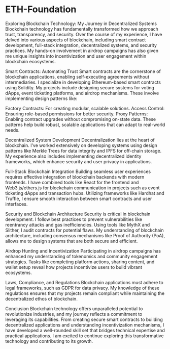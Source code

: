 # ETH-Foundation
Exploring Blockchain Technology: My Journey in Decentralized Systems
Blockchain technology has fundamentally transformed how we approach trust, transparency, and security. Over the course of my experience, I have delved into various aspects of blockchain, including smart contract development, full-stack integration, decentralized systems, and security practices. My hands-on involvement in airdrop campaigns has also given me unique insights into incentivization and user engagement within blockchain ecosystems.

Smart Contracts: Automating Trust
Smart contracts are the cornerstone of blockchain applications, enabling self-executing agreements without intermediaries. I specialize in developing Ethereum-based smart contracts using Solidity. My projects include designing secure systems for voting dApps, event ticketing platforms, and airdrop mechanisms. These involve implementing design patterns like:

Factory Contracts: For creating modular, scalable solutions.
Access Control: Ensuring role-based permissions for better security.
Proxy Patterns: Enabling contract upgrades without compromising on-state data.
These patterns help build robust, scalable applications that can adapt to real-world needs.

Decentralized System Development
Decentralization lies at the heart of blockchain. I’ve worked extensively on developing systems using design patterns like Merkle Trees for data integrity and IPFS for off-chain storage. My experience also includes implementing decentralized identity frameworks, which enhance security and user privacy in applications.

Full-Stack Blockchain Integration
Building seamless user experiences requires effective integration of blockchain backends with modern frontends. I have combined tools like React for the frontend and Web3.js/ethers.js for blockchain communication in projects such as event ticketing dApps and transaction hubs. Utilizing frameworks like Hardhat and Truffle, I ensure smooth interaction between smart contracts and user interfaces.

Security and Blockchain Architecture
Security is critical in blockchain development. I follow best practices to prevent vulnerabilities like reentrancy attacks and gas inefficiencies. Using tools like MythX and Slither, I audit contracts for potential flaws. My understanding of blockchain architecture, including consensus mechanisms like Proof of Authority (PoA), allows me to design systems that are both secure and efficient.

Airdrop Hunting and Incentivization
Participating in airdrop campaigns has enhanced my understanding of tokenomics and community engagement strategies. Tasks like completing platform actions, sharing content, and wallet setup reveal how projects incentivize users to build vibrant ecosystems.

Laws, Compliance, and Regulations
Blockchain applications must adhere to legal frameworks, such as GDPR for data privacy. My knowledge of these regulations ensures that my projects remain compliant while maintaining the decentralized ethos of blockchain.

Conclusion
Blockchain technology offers unparalleled potential to revolutionize industries, and my journey reflects a commitment to leveraging its capabilities. From creating secure smart contracts to building decentralized applications and understanding incentivization mechanisms, I have developed a well-rounded skill set that bridges technical expertise and practical applications. I am excited to continue exploring this transformative technology and contributing to its growth.
